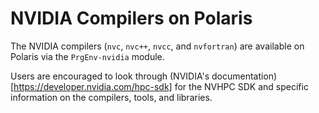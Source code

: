 # NVIDIA Compilers on Polaris

The NVIDIA compilers (`nvc`, `nvc++`, `nvcc`, and `nvfortran`) are available on Polaris via the `PrgEnv-nvidia` module. 

Users are encouraged to look through (NVIDIA's documentation)[https://developer.nvidia.com/hpc-sdk] for the NVHPC SDK and specific information on the compilers, tools, and libraries.


[//]: # (ToDo: repeat here some of the nvidia-specific items from general compiling page??)
[//]: # (ToDo: do we want separate pages for each compiler or a single compiler page with brief info on each of them with links to further info??)